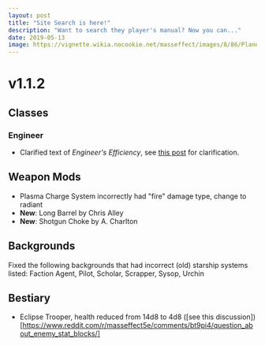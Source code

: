 ```yaml
---
layout: post
title: "Site Search is here!"
description: "Want to search they player's manual? Now you can..."
date: 2019-05-13
image: https://vignette.wikia.nocookie.net/masseffect/images/8/86/Planetscanning.png/revision/latest?cb=20100201034738
---
```


# v1.1.2

## Classes

### Engineer
- Clarified text of _Engineer's Efficiency_, see [this post](https://www.reddit.com/r/masseffect5e/comments/bqq0cu/confusion_with_engineers_efficiency/) for clarification.

## Weapon Mods
- Plasma Charge System incorrectly had "fire" damage type, change to radiant
- __New__: Long Barrel by Chris Alley
- __New__: Shotgun Choke by A. Charlton 

## Backgrounds

Fixed the following backgrounds that had incorrect (old) starship systems listed: Faction Agent, Pilot, Scholar,
Scrapper, Sysop, Urchin

## Bestiary
- Eclipse Trooper, health reduced from 14d8 to 4d8 ([see this discussion])[https://www.reddit.com/r/masseffect5e/comments/bt9pi4/question_about_enemy_stat_blocks/]
